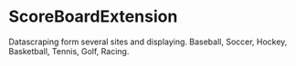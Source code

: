# ScoreBoardExtension
Datascraping form several sites and displaying.
Baseball, Soccer, Hockey, Basketball, Tennis, Golf, Racing.